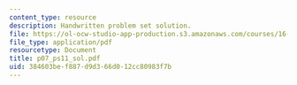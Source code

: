 ```yaml
---
content_type: resource
description: Handwritten problem set solution.
file: https://ol-ocw-studio-app-production.s3.amazonaws.com/courses/16-01-unified-engineering-i-ii-iii-iv-fall-2005-spring-2006/384603bef887d9d366d012cc80983f7b_p07_ps11_sol.pdf
file_type: application/pdf
resourcetype: Document
title: p07_ps11_sol.pdf
uid: 384603be-f887-d9d3-66d0-12cc80983f7b
---
```

